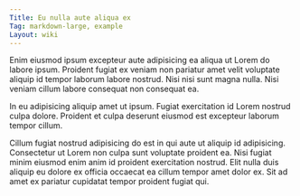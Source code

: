 ```yaml
---
Title: Eu nulla aute aliqua ex
Tag: markdown-large, example
Layout: wiki
---
```

Enim eiusmod ipsum excepteur aute adipisicing ea aliqua ut Lorem do labore ipsum. Proident fugiat ex veniam non pariatur amet velit voluptate aliquip id tempor laborum labore nostrud. Nisi nisi sunt magna nulla. Nisi veniam cillum labore consequat non consequat ea.

In eu adipisicing aliquip amet ut ipsum. Fugiat exercitation id Lorem nostrud culpa dolore. Proident et culpa deserunt eiusmod est excepteur laborum tempor cillum.

Cillum fugiat nostrud adipisicing do est in qui aute ut aliquip id adipisicing. Consectetur ut Lorem non culpa sunt voluptate proident ea. Nisi fugiat minim eiusmod enim anim id proident exercitation nostrud. Elit nulla duis aliquip eu dolore ex officia occaecat ea cillum tempor amet dolor ex. Sit ad amet ex pariatur cupidatat tempor proident fugiat qui.